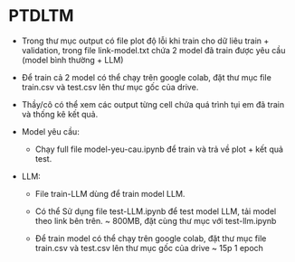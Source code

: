 # PTDLTM

- Trong thư mục output có file plot độ lỗi khi train cho dữ liêu train + validation, trong file link-model.txt chứa 2 model đã train được yêu cầu (model bình thường + LLM)
- Để train cả 2 model có thể chạy trên google colab, đặt thư mục file train.csv và test.csv lên thư mục gốc của drive.
- Thầy/cô có thể xem các output từng cell chứa quá trình tụi em đã train và thống kê kết quả.

- Model yêu cầu:

  - Chạy full file model-yeu-cau.ipynb để train và trả về plot + kết quả test.

- LLM:

  - File train-LLM dùng để train model LLM.
  - Có thể Sử dụng file test-LLM.ipynb để test model LLM, tải model theo link bên trên. ~ 800MB, đặt cùng thư mục với test-llm.ipynb

  - Để train model có thể chạy trên google colab, đặt thư mục file train.csv và test.csv lên thư mục gốc của drive ~ 15p 1 epoch
